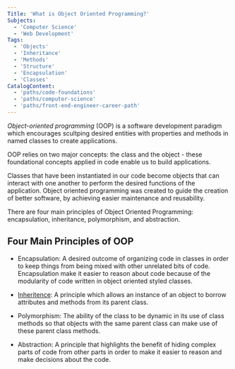 ```yaml
---
Title: 'What is Object Oriented Programming?'
Subjects:
  - 'Computer Science'
  - 'Web Development'
Tags:
  - 'Objects'
  - 'Inheritance'
  - 'Methods'
  - 'Structure'
  - 'Encapsulation'
  - 'Classes'
CatalogContent:
  - 'paths/code-foundations'
  - 'paths/computer-science'
  - 'paths/front-end-engineer-career-path'
---
```


_Object-oriented programming_ (OOP) is a software development paradigm which encourages scultping desired entities with properties and methods in named classes to create applications.

OOP relies on two major concepts: the class and the object - these foundational concepts applied in code enable us to build applications.

Classes that have been instantiated in our code become objects that can interact with one another to perform the desired functions of the application. Object oriented programming was created to guide the creation of better software, by achieving easier maintenance and reusability.

There are four main principles of Object Oriented Programming: encapsulation, inheritance, polymorphism, and abstraction.

## Four Main Principles of OOP

- Encapsulation: A desired outcome of organizing code in classes in order to keep things from being mixed with other unrelated bits of code. Encapsulation make it easier to reason about code because of the modularity of code written in object oriented styled classes.

- [Inheritence](../general/what-is-inheritance): A principle which allows an instance of an object to borrow attributes and methods from its parent class.

- Polymorphism: The ability of the class to be dynamic in its use of class methods so that objects with the same parent class can make use of these parent class methods.

- Abstraction: A principle that highlights the benefit of hiding complex parts of code from other parts in order to make it easier to reason and make decisions about the code.
